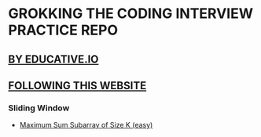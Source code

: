 # GROKKING THE CODING INTERVIEW PRACTICE REPO

## [BY EDUCATIVE.IO](https://www.educative.io/courses/grokking-coding-interview-patterns-cpp)

## [FOLLOWING THIS WEBSITE](https://dvpr.gitbook.io/coding-interview-patterns/)

### Sliding Window

- [Maximum Sum Subarray of Size K (easy)](https://practice.geeksforgeeks.org/problems/max-sum-subarray-of-size-k5313/1)
